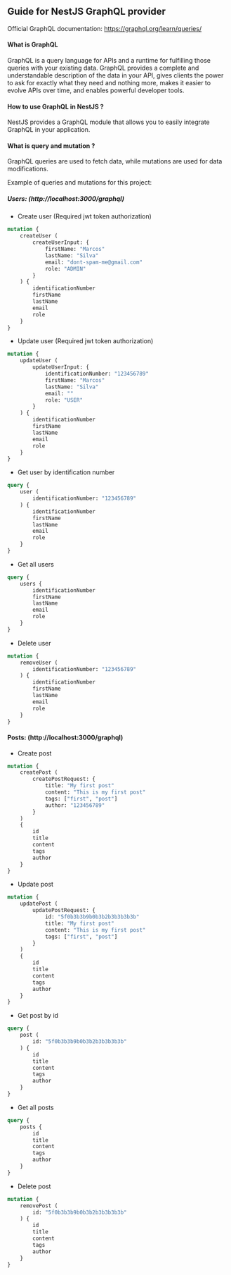 ## Guide for NestJS GraphQL provider
Official GraphQL documentation: https://graphql.org/learn/queries/

#### What is GraphQL
GraphQL is a query language for APIs and a runtime for fulfilling those queries with your existing data. 
GraphQL provides a complete and understandable description of the data in your API, gives clients 
the power to ask for exactly what they need and nothing more, makes it easier to evolve APIs over time, 
and enables powerful developer tools.

#### How to use GraphQL in NestJS ?
NestJS provides a GraphQL module that allows you to easily integrate GraphQL in your application.

#### What is query and mutation ?
GraphQL queries are used to fetch data, while mutations are used for data modifications.

Example of queries and mutations for this project:

##### Users: (http://localhost:3000/graphql) 
- Create user (Required jwt token authorization)
```graphql
mutation {
    createUser (
        createUserInput: {
            firstName: "Marcos"
            lastName: "Silva"
            email: "dont-spam-me@gmail.com"
            role: "ADMIN"
        }
    ) {
        identificationNumber
        firstName
        lastName
        email
        role
    }
}
```
- Update user (Required jwt token authorization)
```graphql
mutation {
    updateUser (
        updateUserInput: {
            identificationNumber: "123456789"
            firstName: "Marcos"
            lastName: "Silva"
            email: ""
            role: "USER"
        }
    ) {
        identificationNumber
        firstName
        lastName
        email
        role
    }
}
```
- Get user by identification number
```graphql
query {
    user (
        identificationNumber: "123456789"
    ) {
        identificationNumber
        firstName
        lastName
        email
        role
    }
}
```
- Get all users
```graphql
query {
    users {
        identificationNumber
        firstName
        lastName
        email
        role
    }
}
```
- Delete user
```graphql
mutation {
    removeUser (
        identificationNumber: "123456789"
    ) {
        identificationNumber
        firstName
        lastName
        email
        role
    }
}
```

#### Posts: (http://localhost:3000/graphql)
- Create post
```graphql
mutation {
    createPost (
        createPostRequest: {
            title: "My first post"
            content: "This is my first post"
            tags: ["first", "post"]
            author: "123456789"
        }
    )
    {
        id
        title
        content
        tags
        author
    }
}

```
- Update post
```graphql
mutation {
    updatePost (
        updatePostRequest: {
            id: "5f0b3b3b9b0b3b2b3b3b3b3b"
            title: "My first post"
            content: "This is my first post"
            tags: ["first", "post"]
        }
    )
    {
        id
        title
        content
        tags
        author
    }
}
```
- Get post by id
```graphql
query {
    post (
        id: "5f0b3b3b9b0b3b2b3b3b3b3b"
    ) {
        id
        title
        content
        tags
        author
    }
}
```
- Get all posts
```graphql
query {
    posts {
        id
        title
        content
        tags
        author
    }
}
```
- Delete post
```graphql
mutation {
    removePost (
        id: "5f0b3b3b9b0b3b2b3b3b3b3b"
    ) {
        id
        title
        content
        tags
        author
    }
}
```
